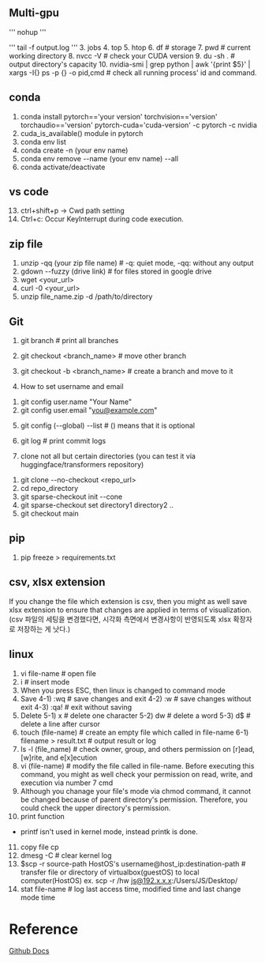 ## Multi-gpu

'''
nohup
'''

'''
tail -f output.log
'''
3. jobs
4. top
5. htop
6. df # storage
7. pwd # current working directory
8. nvcc -V # check your CUDA version
9. du -sh . # output directory's capacity
10. nvidia-smi | grep python | awk '{print $5}' | xargs -I{} ps -p {} -o pid,cmd # check all running process' id and command.

## conda
1. conda install pytorch=='your version' torchvision=='version' torchaudio=='version' pytorch-cuda='cuda-version' -c pytorch -c nvidia
2. cuda_is_available() module in pytorch
3. conda env list
4. conda create -n (your env name)
5. conda env remove --name (your env name) --all
6. conda activate/deactivate

## vs code
13. ctrl+shift+p -> Cwd path setting
14. Ctrl+c: Occur KeyInterrupt during code execution.

## zip file
1. unzip -qq (your zip file name) # -q: quiet mode, -qq: without any output
2. gdown --fuzzy (drive link) # for files stored in google drive
3. wget <your_url>
4. curl -0 <your_url>
5. unzip file_name.zip -d /path/to/directory

## Git
1. git branch # print all branches
2. git checkout <branch_name> # move other branch
3. git checkout -b <branch_name> # create a branch and move to it

4. How to set username and email
1) git config user.name "Your Name"
2) git config user.email "you@example.com"

5. git config (--global) --list # () means that it is optional
6. git log # print commit logs

7. clone not all but certain directories (you can test it via huggingface/transformers repository)
1) git clone --no-checkout <repo_url>
2) cd repo_directory
3) git sparse-checkout init --cone
4) git sparse-checkout set directory1 directory2 ..
5) git checkout main

## pip
1. pip freeze > requirements.txt

## csv, xlsx extension
If you change the file which extension is csv, then you might as well save xlsx extension to ensure that changes are applied in terms of visualization.
(csv 파일의 세팅을 변경했다면, 시각화 측면에서 변경사항이 반영되도록 xlsx 확장자로 저장하는 게 낫다.)

## linux
1. vi file-name # open file
2. i # insert mode
3. When you press ESC, then linux is changed to command mode
4. Save
4-1) :wq # save changes and exit
4-2) :w # save changes without exit
4-3) :qa! # exit without saving
5. Delete
5-1) x # delete one character
5-2) dw # delete a word
5-3) d$ # delete a line after cursor
6. touch (file-name) # create an empty file which called in file-name
6-1) filename > result.txt # output result or log
7. ls -l (file_name) # check owner, group, and others permission on [r]ead, [w]rite, and e[x]ecution
8. vi (file-name) # modify the file called in file-name. Before executing this command, you might as well check your permission on read, write, and execution via number 7 cmd
9. Although you chanage your file's mode via chmod command, it cannot be changed because of parent directory's permission. Therefore, you could check the upper directory's permission.
10. print function
- printf isn't used in kernel mode, instead printk is done.
11. copy file
cp <target-file> <target-directory>
12. dmesg -C # clear kernel log
13. $scp -r source-path HostOS's username@host_ip:destination-path # transfer file or directory of virtualbox(guestOS) to local computer(HostOS)
ex. scp -r /hw js@192.x.x.x:/Users/JS/Desktop/
14. stat file-name # log last access time, modified time and last change mode time

# Reference
[Github Docs](https://docs.github.com/ko/get-started/writing-on-github/getting-started-with-writing-and-formatting-on-github/quickstart-for-writing-on-github)
